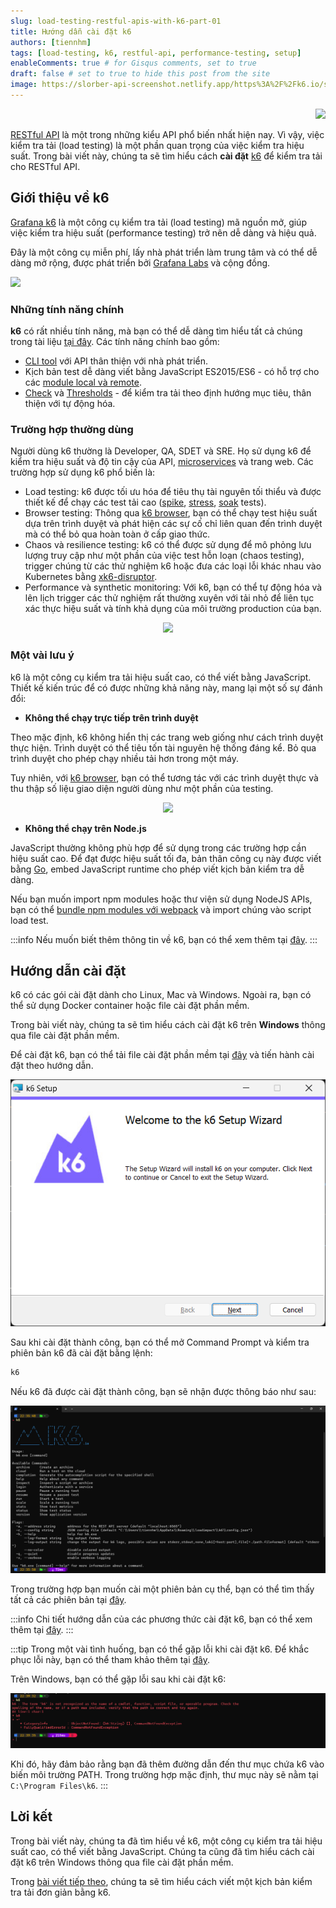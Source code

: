 ```yaml
---
slug: load-testing-restful-apis-with-k6-part-01
title: Hướng dẫn cài đặt k6
authors: [tiennhm]
tags: [load-testing, k6, restful-api, performance-testing, setup]
enableComments: true # for Gisqus comments, set to true
draft: false # set to true to hide this post from the site
image: https://slorber-api-screenshot.netlify.app/https%3A%2F%2Fk6.io/showcase/
---
```


<p align="right">
    <img src="https://api.visitorbadge.io/api/visitors?path=https%3A%2F%2Ftiennhm.github.io%2Fblog%2Fload-testing-restful-apis-with-k6-part-01&label=⚪View&labelColor=%2337d67a&countColor=%23555555&style=flat&labelStyle=upper" loading='lazy' decoding='async'/>
</p>

[RESTful API](https://aws.amazon.com/what-is/restful-api/) là một trong những kiểu API phổ biến nhất hiện nay. Vì vậy, việc kiểm tra tải (load testing) là một phần quan trọng của việc kiểm tra hiệu suất. Trong bài viết này, chúng ta sẽ tìm hiểu cách **cài đặt** [k6](https://k6.io) để kiểm tra tải cho RESTful API.

<!--truncate-->

## Giới thiệu về k6

[Grafana k6](https://k6.io) là một công cụ kiểm tra tải (load testing) mã nguồn mở, giúp việc kiểm tra hiệu suất (performance testing) trở nên dễ dàng và hiệu quả.

Đây là một công cụ miễn phí, lấy nhà phát triển làm trung tâm và có thể dễ dàng mở rộng, được phát triển bởi [Grafana Labs](https://grafana.com/) và cộng đồng.

<img src="https://slorber-api-screenshot.netlify.app/https%3A%2F%2Fk6.io/showcase/" loading='lazy' decoding='async'/>

### Những tính năng chính

**k6** có rất nhiều tính năng, mà bạn có thể dễ dàng tìm hiểu tất cả chúng trong tài liệu [tại đây](https://k6.io/docs/). Các tính năng chính bao gồm:

- [CLI tool](https://k6.io/docs/using-k6/k6-options/how-to/) với API thân thiện với nhà phát triển.
- Kịch bản test dễ dàng viết bằng JavaScript ES2015/ES6 - có hỗ trợ cho các [module local và remote](https://k6.io/docs/using-k6/modules/).
- [Check](https://k6.io/docs/using-k6/checks/) và [Thresholds](https://k6.io/docs/using-k6/thresholds/) - để kiểm tra tải theo định hướng mục tiêu, thân thiện với tự động hóa.

### Trường hợp thường dùng

Người dùng k6 thường là Developer, QA, SDET và SRE. Họ sử dụng k6 để kiểm tra hiệu suất và độ tin cậy của API, [microservices](https://microservices.io/) và trang web. Các trường hợp sử dụng k6 phổ biến là:

- Load testing: k6 được tối ưu hóa để tiêu thụ tài nguyên tối thiểu và được thiết kế để chạy các test tải cao ([spike](https://k6.io/docs/test-types/spike-testing/), [stress](https://k6.io/docs/test-types/stress-testing/), [soak](https://k6.io/docs/test-types/soak-testing/) tests).
- Browser testing: Thông qua [k6 browser](https://k6.io/docs/using-k6-browser/overview/), bạn có thể chạy test hiệu suất dựa trên trình duyệt và phát hiện các sự cố chỉ liên quan đến trình duyệt mà có thể bỏ qua hoàn toàn ở cấp giao thức.
- Chaos và resilience testing: k6 có thể được sử dụng để mô phỏng lưu lượng truy cập như một phần của việc test hỗn loạn (chaos testing), trigger chúng từ các thử nghiệm k6 hoặc đưa các loại lỗi khác nhau vào Kubernetes bằng [xk6-disruptor](https://k6.io/docs/javascript-api/xk6-disruptor/).
- Performance và synthetic monitoring: Với k6, bạn có thể tự động hóa và lên lịch trigger các thử nghiệm rất thường xuyên với tải nhỏ để liên tục xác thực hiệu suất và tính khả dụng của môi trường production của bạn.

<p align="center">
    <img src="https://k6.io/blog/static/d63ce8932598c91bbc2f4b5f77d25cab/4be29/api-collaboration.webp" loading='lazy' decoding='async'/>
</p>

### Một vài lưu ý

k6 là một công cụ kiểm tra tải hiệu suất cao, có thể viết bằng JavaScript. Thiết kế kiến trúc để có được những khả năng này, mang lại một số sự đánh đổi:

- **Không thể chạy trực tiếp trên trình duyệt**

Theo mặc định, k6 không hiển thị các trang web giống như cách trình duyệt thực hiện. Trình duyệt có thể tiêu tốn tài nguyên hệ thống đáng kể. Bỏ qua trình duyệt cho phép chạy nhiều tải hơn trong một máy.

Tuy nhiên, với [k6 browser](https://k6.io/docs/using-k6-browser/overview/), bạn có thể tương tác với các trình duyệt thực và thu thập số liệu giao diện người dùng như một phần của testing.

<p align="center">
    <img src="https://k6.io/blog/static/bf37122311fee7096e292f1d2f050b5e/f3baa/hybrid-testing.png" loading='lazy' decoding='async'/>
</p>

- **Không thể chạy trên Node.js**

JavaScript thường không phù hợp để sử dụng trong các trường hợp cần hiệu suất cao. Để đạt được hiệu suất tối đa, bản thân công cụ này được viết bằng [Go](https://go.dev), embed JavaScript runtime cho phép viết kịch bản kiểm tra dễ dàng.

Nếu bạn muốn import npm modules hoặc thư viện sử dụng NodeJS APIs, bạn có thể [bundle npm modules với webpack](https://k6.io/docs/using-k6/modules/#bundling-node-modules) và import chúng vào script load test.

:::info
Nếu muốn biết thêm thông tin về k6, bạn có thể xem thêm tại [đây](https://k6.io/docs).
:::
## Hướng dẫn cài đặt

k6 có các gói cài đặt dành cho Linux, Mac và Windows. Ngoài ra, bạn có thể sử dụng Docker container hoặc file cài đặt phần mềm.

Trong bài viết này, chúng ta sẽ tìm hiểu cách cài đặt k6 trên **Windows** thông qua file cài đặt phần mềm.

Để cài đặt k6, bạn có thể tải file cài đặt phần mềm tại [đây](https://dl.k6.io/msi/k6-latest-amd64.msi) và tiến hành cài đặt theo hướng dẫn.

<p align="center">
    <img src="/img/docs/k6/k6-install.webp" loading='lazy' decoding='async'/>
</p>

Sau khi cài đặt thành công, bạn có thể mở Command Prompt và kiểm tra phiên bản k6 đã cài đặt bằng lệnh:

```bash
k6
```
Nếu k6 đã được cài đặt thành công, bạn sẽ nhận được thông báo như sau:

<p align="center">
    <img src="/img/docs/k6/k6-install-verify.webp" loading='lazy' decoding='async'/>
</p>

Trong trường hợp bạn muốn cài một phiên bản cụ thể, bạn có thể tìm thấy tất cả các phiên bản tại [đây](https://dl.k6.io/msi/).

:::info 
Chi tiết hướng dẫn của các phương thức cài đặt k6, bạn có thể xem thêm tại [đây](https://k6.io/docs/getting-started/installation/).
:::

:::tip
Trong một vài tình huống, bạn có thể gặp lỗi khi cài đặt k6. Để khắc phục lỗi này, bạn có thể tham khảo thêm tại [đây](https://k6.io/docs/getting-started/installation/#troubleshooting).

Trên Windows, bạn có thể gặp lỗi sau khi cài đặt k6:

<p align="center">
    <img src="/img/docs/k6/k6-install-error.webp" loading='lazy' decoding='async'/>
</p>

Khi đó, hãy đảm bảo rằng bạn đã thêm đường dẫn đến thư mục chứa k6 vào biến môi trường PATH. Trong trường hợp mặc định, thư mục này sẽ nằm tại `C:\Program Files\k6`.
:::

## Lời kết

Trong bài viết này, chúng ta đã tìm hiểu về k6, một công cụ kiểm tra tải hiệu suất cao, có thể viết bằng JavaScript. Chúng ta cũng đã tìm hiểu cách cài đặt k6 trên Windows thông qua file cài đặt phần mềm.

Trong [bài viết tiếp theo](./part-02.md), chúng ta sẽ tìm hiểu cách viết một kịch bản kiểm tra tải đơn giản bằng k6.
